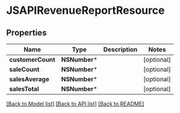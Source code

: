 # JSAPIRevenueReportResource

## Properties
Name | Type | Description | Notes
------------ | ------------- | ------------- | -------------
**customerCount** | **NSNumber*** |  | [optional] 
**saleCount** | **NSNumber*** |  | [optional] 
**salesAverage** | **NSNumber*** |  | [optional] 
**salesTotal** | **NSNumber*** |  | [optional] 

[[Back to Model list]](../README.md#documentation-for-models) [[Back to API list]](../README.md#documentation-for-api-endpoints) [[Back to README]](../README.md)


